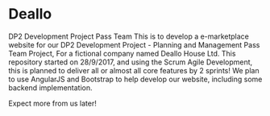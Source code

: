 # Deallo
DP2 Development Project Pass Team
This is to develop a e-marketplace website for our DP2 Development Project - Planning and Management Pass Team Project,
For a fictional company named Deallo House Ltd. This repository started on 28/9/2017, and using the Scrum Agile Development,
this is planned to deliver all or almost all core features by 2 sprints! We plan to use AngularJS and Bootstrap to help develop our
website, including some backend implementation.

Expect more from us later!
